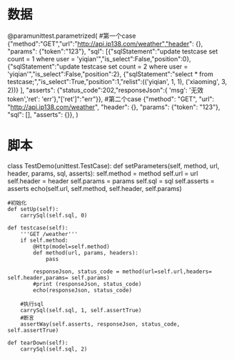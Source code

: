 # 数据  
@paramunittest.parametrized(
    #第一个case
    {"method":"GET","url":"http://api.ip138.com/weather","header": {}, "params": {"token":"123"},
     "sql": [{"sqlStatement":"update testcase set count = 1 where user = 'yiqian'","is_select":False,"position":0},
            {"sqlStatement":"update testcase set count = 2 where user = 'yiqian'","is_select":False,"position":2},
            {"sqlStatement":"select *  from testcase;","is_select":True,"position":1,"relist":(('yiqian', 1, 1), ('xiaoming', 3, 2))}
             ],
     "asserts": {"status_code":202,"responseJson":{ 'msg': '无效token','ret': 'err'},"['ret']":"err"}},
    #第二个case
    {"method": "GET", "url": "http://api.ip138.com/weather", "header": {}, "params": {"token": "123"},
     "sql": [],
     "asserts": {}},
)

# 脚本  

class TestDemo(unittest.TestCase):
    def setParameters(self, method, url, header, params, sql, asserts):
        self.method = method
        self.url = url
        self.header = header
        self.params = params
        self.sql = sql
        self.asserts = asserts
        echo(self.url, self.method, self.header, self.params)

    #初始化
    def setUp(self):
        carrySql(self.sql, 0)

    def testcase(self):
        '''GET /weather'''
        if self.method:
            @Http(model=self.method)
            def method(url, params, headers):
                pass

            responseJson, status_code = method(url=self.url,headers= self.header,params= self.params)
            #print (responseJson, status_code)
            echo(responseJson, status_code)

        #执行sql
        carrySql(self.sql, 1, self.assertTrue)
        #断言
        assertWay(self.asserts, responseJson, status_code, self.assertTrue)

    def tearDown(self):
        carrySql(self.sql, 2)

